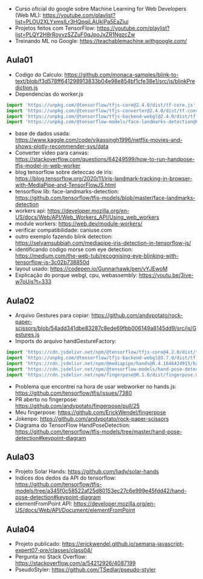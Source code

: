 - Curso oficial do google sobre Machine Learning for Web Developers (Web ML): https://youtube.com/playlist?list=PLOU2XLYxmsILr3HQpqjLAUkIPa5EaZiui
- Projetos feitos com TensorFlow: https://youtube.com/playlist?list=PLQY2H8rRoyvzSZZuF0qJpoJxZR1NgzcZw
- Treinando ML no Google: https://teachablemachine.withgoogle.com/

## Aula01

- Codigo do Calculo: https://github.com/monaca-samples/blink-to-text/blob/f3d578ff641298913833b04e98e854bf1cfe38e1/src/js/blinkPrediction.js
- Dependencias do worker.js

```js
import 'https://unpkg.com/@tensorflow/tfjs-core@2.4.0/dist/tf-core.js';
import 'https://unpkg.com/@tensorflow/tfjs-converter@2.4.0/dist/tf-converter.js';
import 'https://unpkg.com/@tensorflow/tfjs-backend-webgl@2.4.0/dist/tf-backend-webgl.js';
import 'https://unpkg.com/@tensorflow-models/face-landmarks-detection@0.0.1/dist/face-landmarks-detection.js';
```

- base de dados usada: https://www.kaggle.com/code/vikassingh1996/netflix-movies-and-shows-plotly-recommender-sys/data
- Converter video para canvas: https://stackoverflow.com/questions/64249599/how-to-run-handpose-tfjs-model-in-web-worker
- blog tensorflow sobre deteccao de iris: https://blog.tensorflow.org/2020/11/iris-landmark-tracking-in-browser-with-MediaPipe-and-TensorFlowJS.html
- tensorflow lib: face-landmarks-detection: https://github.com/tensorflow/tfjs-models/blob/master/face-landmarks-detection
- workers api: https://developer.mozilla.org/en-US/docs/Web/API/Web_Workers_API/Using_web_workers
- module workers: https://web.dev/module-workers/
- verificar compatibilidade: caniuse.com
- outro exemplo fazendo blink detection: https://selvamsubbiah.com/mediapipe-iris-detection-in-tensorflow-js/
- identificando codigo morse com eye detection: https://medium.com/the-web-tub/recognising-eye-blinking-with-tensorflow-js-3c02b738850d
- layout usado: https://codepen.io/Gunnarhawk/pen/vYJEwoM
- Explicação do porque webgl, cpu, webassembly: https://youtu.be/3ive-w7oUis?t=333

## Aula02

- Arquivo Gestures para copiar: https://github.com/andypotato/rock-paper-scissors/blob/54add341dbe83287c8ede69fbb006149a8145dd9/src/js/Gestures.js
- Imports do arquivo handGestureFactory:

```js
import 'https://cdn.jsdelivr.net/npm/@tensorflow/tfjs-core@4.2.0/dist/tf-core.min.js';
import 'https://unpkg.com/@tensorflow/tfjs-backend-webgl@3.7.0/dist/tf-backend-webgl.min.js';
import 'https://cdn.jsdelivr.net/npm/@mediapipe/hands@0.4.1646424915/hands.min.js';
import 'https://cdn.jsdelivr.net/npm/@tensorflow-models/hand-pose-detection@2.0.0/dist/hand-pose-detection.min.js';
import 'https://cdn.jsdelivr.net/npm/fingerpose@0.1.0/dist/fingerpose.min.js';
```

- Problema que encontrei na hora de usar webworker no hands.js: https://github.com/tensorflow/tfjs/issues/7380
- PR aberto no fingerpose: https://github.com/andypotato/fingerpose/pull/25
- Meu fingerpose: https://github.com/ErickWendel/fingerpose
- Jokenpo: https://github.com/andypotato/rock-paper-scissors
- Diagrama do TensorFlow HandPoseDetection: https://github.com/tensorflow/tfjs-models/tree/master/hand-pose-detection#keypoint-diagram

## Aula03

- Projeto Solar Hands: https://github.com/liady/solar-hands
- Indices dos dedos da API do tensorflow: https://github.com/tensorflow/tfjs-models/tree/a345f0c58522af25d80153ec27c6e999e45fdd42/hand-pose-detection#keypoint-diagram
- elementFromPoint API: https://developer.mozilla.org/en-US/docs/Web/API/Document/elementFromPoint

## Aula04

- Projeto publicado: https://erickwendel.github.io/semana-javascript-expert07-pre/classes/class04/
- Pergunta no Stack Overflow: https://stackoverflow.com/a/54212926/4087199
- PseudoStyler: https://github.com/TSedlar/pseudo-styler
